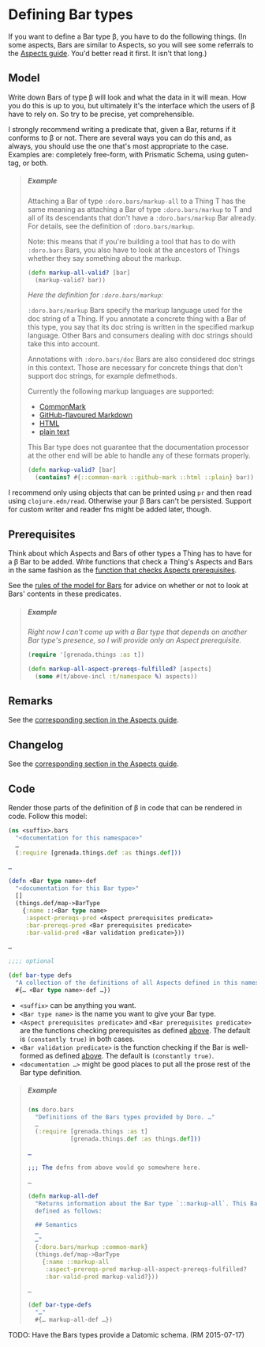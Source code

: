 # Defining Bar types

If you want to define a Bar type β, you have to do the following things. (In
some aspects, Bars are similar to Aspects, so you will see some referrals to the
[Aspects guide](AspectsImp.md). You'd better read it first. It isn't that long.)

## Model

Write down Bars of type β will look and what the data in it will mean. How you
do this is up to you, but ultimately it's the interface which the users of β
have to rely on. So try to be precise, yet comprehensible.

I strongly recommend writing a predicate that, given a Bar, returns if it
conforms to β or not. There are several ways you can do this and, as always, you
should use the one that's most appropriate to the case. Examples are: completely
free-form, with Prismatic Schema, using guten-tag, or both.

> ##### Example
>
> Attaching a Bar of type `:doro.bars/markup-all` to a Thing T has the same
> meaning as attaching a Bar of type `:doro.bars/markup` to T and all of its
> descendants that  don't have a `:doro.bars/markup` Bar already. For details,
> see the definition of `:doro.bars/markup`.
>
> Note: this means that if you're building a tool that has to do with
> `:doro.bars` Bars, you also have to look at the ancestors of Things whether
> they say something about the markup.
>
> ```clojure
> (defn markup-all-valid? [bar]
>   (markup-valid? bar))
> ```
>
> *Here the definition for `:doro.bars/markup`:*
>
> `:doro.bars/markup` Bars specify the markup language used for the doc string
> of a Thing. If you annotate a concrete thing with a Bar of this type, you say
> that its doc string is written in the specified markup language. Other Bars
> and consumers dealing with doc strings should take this into account.
>
> Annotations with `:doro.bars/doc` Bars are also considered doc strings in this
> context. Those are necessary for concrete things that don't support doc
> strings, for example defmethods.
>
> Currently the following markup languages are supported:
>
>  - [CommonMark](http://commonmark.org/)
>  - [GitHub-flavoured
>    Markdown](https://help.github.com/articles/github-flavored-markdown/)
>  - [HTML](http://www.w3.org/TR/html/)
>  - [plain text](http://www.unicode.org/versions/Unicode6.1.0/ch02.pdf)
>
> This Bar type does not guarantee that the documentation processor at the other
> end will be able to handle any of these formats properly.
>
> ```clojure
> (defn markup-valid? [bar]
>   (contains? #{::common-mark ::github-mark ::html ::plain} bar))
> ```

I recommend only using objects that can be printed using `pr` and then read
using `clojure.edn/read`. Otherwise your β Bars can't be persisted. Support for
custom writer and reader fns might be added later, though.

## Prerequisites

Think about which Aspects and Bars of other types a Thing has to have for a β
Bar to be added. Write functions that check a Thing's Aspects and Bars in the
same fashion as the [function that checks Aspects
prerequisites](AspectsImp.md#prerequisites).

See the [rules of the model for Bars](NewModel.md#more-on-bars) for advice on
whether or not to look at Bars' contents in these predicates.

> ##### Example
>
> *Right now I can't come up with a Bar type that depends on another Bar type's
> presence, so I will provide only an Aspect prerequisite.*
>
> ```clojure
> (require '[grenada.things :as t])
>
> (defn markup-all-aspect-prereqs-fulfilled? [aspects]
>   (some #(t/above-incl :t/namespace %) aspects))
> ```


## Remarks

See the [corresponding section in the Aspects guide](AspectsImp.md#remarks).

## Changelog

See the [corresponding section in the Aspects guide](AspectsImp.md#changelog).

## Code

Render those parts of the definition of β in code that can be rendered in code.
Follow this model:

```clojure
(ns <suffix>.bars
  "<documentation for this namespace>"
  …
  (:require [grenada.things.def :as things.def]))

…

(defn <Bar type name>-def
  "<documentation for this Bar type>"
  []
  (things.def/map->BarType
    {:name ::<Bar type name>
     :aspect-prereqs-pred <Aspect prerequisites predicate>
     :bar-prereqs-pred <Bar prerequisites predicate>
     :bar-valid-pred <Bar validation predicate>}))

…

;;;; optional

(def bar-type defs
  "A collection of the definitions of all Aspects defined in this namespace."
  #{… <Bar type name>-def …})
```

 - `<suffix>` can be anything you want.
 - `<Bar type name>` is the name you want to give your Bar type.
 - `<Aspect prerequisites predicate>` and `<Bar prerequisites predicate>` are
   the functions checking prerequisites as defined [above](#prerequisites).
   The default is `(constantly true)` in both cases.
 - `<Bar validation predicate>` is the function checking if the Bar is
   well-formed as defined [above](#model). The default is `(constantly true)`.
 - `<documentation …>` might be good places to put all the prose rest of the
   Bar type definition.

> ##### Example
>
> ```clojure
> (ns doro.bars
>   "Definitions of the Bars types provided by Doro. …"
>   …
>   (:require [grenada.things :as t]
>             [grenada.things.def :as things.def]))
>
> …
>
> ;;; The defns from above would go somewhere here.
>
> …
>
> (defn markup-all-def
>   "Returns information about the Bar type `::markup-all`. This Bar type is
>   defined as follows:
>
>   ## Semantics
>   …
>   …"
>   {:doro.bars/markup :common-mark}
>   (things.def/map->BarType
>     {:name ::markup-all
>      :aspect-prereqs-pred markup-all-aspect-prereqs-fulfilled?
>      :bar-valid-pred markup-valid?}))
>
> …
>
> (def bar-type-defs
>   "…"
>   #{… markup-all-def …})
> ```

TODO: Have the Bars types provide a Datomic schema. (RM 2015-07-17)

